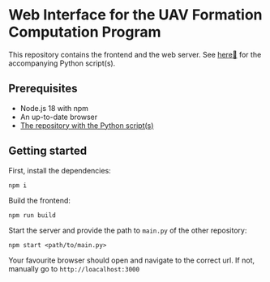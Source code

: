 # Web Interface for the UAV Formation Computation Program

This repository contains the frontend and the web server.
See [here🔗](https://github.com/drinking-code/uav-formations-for-volumetric-displays-from-polygon-meshes) for the
accompanying Python script(s).

## Prerequisites

- Node.js 18 with npm
- An up-to-date browser
- [The repository with the Python script(s)](https://github.com/drinking-code/uav-formations-for-volumetric-displays-from-polygon-meshes)

## Getting started

First, install the dependencies:

```shell
npm i
```

Build the frontend:

```shell
npm run build
```

Start the server and provide the path to `main.py` of the other repository:

```shell
npm start <path/to/main.py>
```

Your favourite browser should open and navigate to the correct url. If not, manually go to `http://loacalhost:3000`
